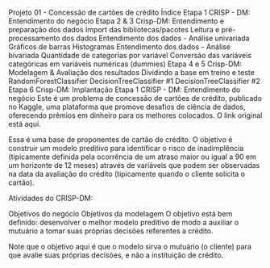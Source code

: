 Projeto 01 - Concessão de cartões de crédito
Índice
Etapa 1 CRISP - DM: Entendimento do negócio
Etapa 2 & 3 Crisp-DM: Entendimento e preparação dos dados
Import das bibliotecas/pacotes
Leitura e pré-processamento dos dados
Entendimento dos dados - Análise univariada
Gráficos de barras
Histogramas
Entendimento dos dados - Análise bivariada
Quantidade de categorias por variável
Conversão das variáveis categóricas em variáveis numéricas (dummies)
Etapa 4 e 5 Crisp-DM: Modelagem & Avaliação dos resultados
Dividindo a base em treino e teste
RandomForestClassifier
DecisionTreeClassifier #1
DecisionTreeClassifier #2
Etapa 6 Crisp-DM: Implantação
Etapa 1 CRISP - DM: Entendimento do negócio
Este é um problema de concessão de cartões de crédito, publicado no Kaggle, uma plataforma que promove desafios de ciência de dados, oferecendo prêmios em dinheiro para os melhores colocados. O link original está aqui.

Essa é uma base de proponentes de cartão de crédito. O objetivo é construir um modelo preditivo para identificar o risco de inadimplência (tipicamente definida pela ocorrência de um atraso maior ou igual a 90 em um horizonte de 12 meses) através de variáveis que podem ser observadas na data da avaliação do crédito (tipicamente quando o cliente solicita o cartão).

Atividades do CRISP-DM:

Objetivos do negócio
Objetivos da modelagem
O objetivo está bem definido: desenvolver o melhor modelo preditivo de modo a auxiliar o mutuário a tomar suas próprias decisões referentes a crédito.

Note que o objetivo aqui é que o modelo sirva o mutuário (o cliente) para que avalie suas próprias decisões, e não a instituição de crédito.

